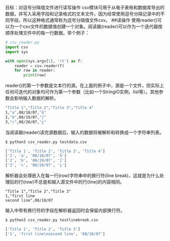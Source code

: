 目标：对逗号分隔值文件进行读写操作
csv模块可用于从电子表格和数据库导出的数据，并写入采用字段和记录格式的文本文件。因为经常使用逗号分隔记录中的不同字段，所以这种格式通常称为逗号分隔值文件csv。
##读操作
使用reader()可以为一个csv文件的数据值创建一个对象。阅读器(reader)可以作为一个迭代器按顺序处理文件中的每一行数据。举个例子：
```python
# csv_reader.py
import csv
import sys

with open(sys.argv[1], 'rt') as f:
    reader = csv.reader(f)
    for row in reader:
        print(row)
```
reader()的第一个参数是文本行的源。在上面的例子中，源是一个文件，但实际上任何可迭代的对象均可作为第一个参数（比如一个StringIO实例，list等）。其他参数会影响输入数据的解析。
```bash
"Title 1","Title 2","Title 3","Title 4"
1,"a",08/18/07,"å"
2,"b",08/19/07,"∫"
3,"c",08/20/07,"ç"
```
当阅读器(reader)读完源数据后，输入的数据将被解析和转换成一个字符串列表。
```python
$ python3 csv_reader.py testdata.csv

['Title 1', 'Title 2', 'Title 3', 'Title 4']
['1', 'a', '08/18/07', 'å']
['2', 'b', '08/19/07', '∫']
['3', 'c', '08/20/07', 'ç']
```
解析器会处理嵌入在每一行(row)字符串中的换行符(line break)，这就是为什么处理后的行(row)不总是和输入源文件中的行(line)的内容相同。
```csv
"Title 1","Title 2","Title 3"
1,"first line
second line",08/18/07
```
输入中带有换行符的字段在解析器返回时会保留内部换行符。
```bash
$ python3 csv_reader.py testlinebreak.csv

['Title 1', 'Title 2', 'Title 3']
['1', 'first line\nsecond line', '08/18/07']
```


































